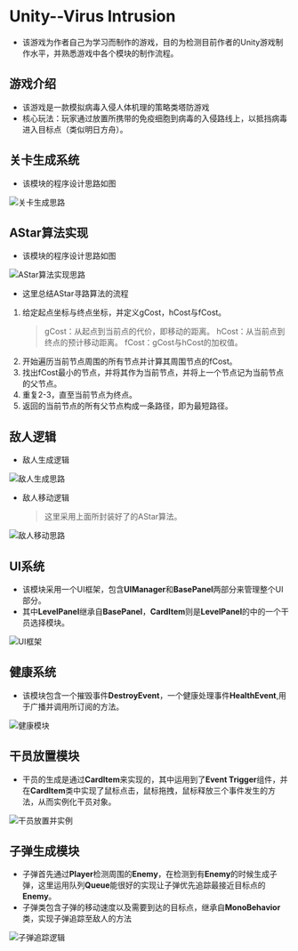 # Unity--Virus Intrusion

- 该游戏为作者自己为学习而制作的游戏，目的为检测目前作者的Unity游戏制作水平，并熟悉游戏中各个模块的制作流程。

## 游戏介绍

- 该游戏是一款模拟病毒入侵人体机理的策略类塔防游戏
- 核心玩法：玩家通过放置所携带的免疫细胞到病毒的入侵路线上，以抵挡病毒进入目标点（类似明日方舟）。

## 关卡生成系统

- 该模块的程序设计思路如图

![关卡生成思路](/Image_Markdown/关卡生成思路.png)

## AStar算法实现

- 该模块的程序设计思路如图

![AStar算法实现思路](/Image_Markdown/AStar算法实现思路.png)

- 这里总结AStar寻路算法的流程
1. 给定起点坐标与终点坐标，并定义gCost，hCost与fCost。
    > gCost：从起点到当前点的代价，即移动的距离。
    > hCost：从当前点到终点的预计移动距离。
    > fCost：gCost与hCost的加权值。
2. 开始遍历当前节点周围的所有节点并计算其周围节点的fCost。
3. 找出fCost最小的节点，并将其作为当前节点，并将上一个节点记为当前节点的父节点。
4. 重复2-3，直至当前节点为终点。
5. 返回的当前节点的所有父节点构成一条路径，即为最短路径。


## 敌人逻辑

- 敌人生成逻辑

![敌人生成思路](/Image_Markdown/敌人生成思路.png)

- 敌人移动逻辑
    > 这里采用上面所封装好了的AStar算法。

![敌人移动思路](/Image_Markdown/敌人移动思路.png)

## UI系统

- 该模块采用一个UI框架，包含**UIManager**和**BasePanel**两部分来管理整个UI部分。
- 其中**LevelPanel**继承自**BasePanel**，**CardItem**则是**LevelPanel**的中的一个干员选择模块。

![UI框架](/Image_Markdown/UI框架的使用.png)

## 健康系统

- 该模块包含一个摧毁事件**DestroyEvent**，一个健康处理事件**HealthEvent**,用于广播并调用所订阅的方法。

![健康模块](/Image_Markdown/健康模块.png)

## 干员放置模块

- 干员的生成是通过**CardItem**来实现的，其中运用到了**Event Trigger**组件，并在**CardItem**类中实现了鼠标点击，鼠标拖拽，鼠标释放三个事件发生的方法，从而实例化干员对象。

![干员放置并实例](/Image_Markdown/干员放置并实例.png)

## 子弹生成模块

- 子弹首先通过**Player**检测周围的**Enemy**，在检测到有**Enemy**的时候生成子弹，这里运用队列**Queue**能很好的实现让子弹优先追踪最接近目标点的**Enemy**。
- 子弹类包含子弹的移动速度以及需要到达的目标点，继承自**MonoBehavior**类，实现子弹追踪至敌人的方法

![子弹追踪逻辑](/Image_Markdown/子弹追踪逻辑.png)

